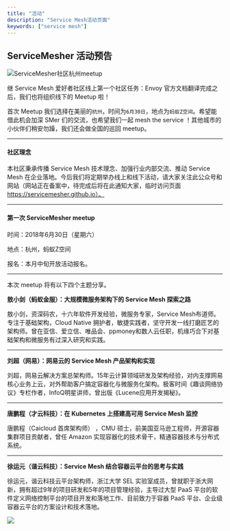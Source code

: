 ```yaml
---
title: "活动"
description: "Service Mesh活动页面"
keywords: ["service mesh"]
---
```


## ServiceMesher 活动预告

![ServiceMesher社区杭州meetup](https://ws1.sinaimg.cn/large/00704eQkgy1frz3k6tvfej30xc0irngs.jpg)

继 Service Mesh 爱好者社区线上第一个社区任务：Envoy 官方文档翻译完成之后，我们也将组织线下的 Meetup 啦！

首次 Meetup 我们选择在美丽的`杭州`，时间为`6月30日`，地点为`蚂蚁Z空间`。希望能借此机会加深 SMer 们的交流，也希望我们一起 mesh the service ！其他城市的小伙伴们稍安勿躁，我们还会做全国的巡回 meetup。

---

#### 社区理念

本社区秉承传播 Service Mesh 技术理念、加强行业内部交流、推动 Service Mesh 在企业落地。今后我们将定期举办线上和线下活动，请大家关注此公众号和网站（网站正在备案中，待完成后将在此通知大家，临时访问页面 https://servicemesher.github.io）。

---

#### 第一次 ServiceMesher meetup

时间：2018年6月30日（星期六）

地点：杭州，蚂蚁Z空间

报名：本月中旬开放活动报名。

---

本次 meetup 将有以下四个主题分享。

**敖小剑（蚂蚁金服）：大规模微服务架构下的 Service Mesh 探索之路**

敖小剑，资深码农，十六年软件开发经验，微服务专家，Service Mesh布道师。专注于基础架构，Cloud Native 拥护者，敏捷实践者，坚守开发一线打磨匠艺的架构师。曾在亚信、爱立信、唯品会、ppmoney和数人云任职，机缘巧合下对基础架构和微服务有过深入研究和实践。

---

**刘超（网易）：网易云的 Service Mesh 产品架构和实现**

刘超，网易云解决方案总架构师。15年云计算领域研发及架构经验，对内支撑网易核心业务上云，对外帮助客户搞定容器化与微服务化架构。极客时间《趣谈网络协议》专栏作者，InfoQ明星讲师，曾出版《Lucene应用开发揭秘》。 

---

**唐鹏程（才云科技）：在 Kubernetes 上搭建高可用 Service Mesh 监控** 

唐鹏程（Caicloud 首席架构师） ，CMU 硕士，前美国亚马逊工程师，开源容器集群项目贡献者，曾任 Amazon 实现容器化的技术骨干，精通容器技术与分布式系统。

---

**徐运元（谐云科技）：Service Mesh 结合容器云平台的思考与实践** 

徐运元，谐云科技云平台架构师，浙江大学 SEL 实验室成员，曾就职于浙大网新，拥有超过9年的项目研发和5年的项目管理经验，主导过大型 PaaS 平台的软件定义网络控制平台的项目开发和落地工作、目前致力于容器 PaaS 平台、企业级容器云平台的方案设计和技术落地。 

![](https://ws1.sinaimg.cn/large/00704eQkgy1fs9sr1ergbj30yo0ksth0.jpg)